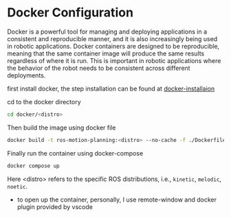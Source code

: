 # Docker Configuration

Docker is a powerful tool for managing and deploying applications in a consistent and reproducible manner, and it is also increasingly being used in robotic applications. Docker containers are designed to be reproducible, meaning that the same container image will produce the same results regardless of where it is run. This is important in robotic applications where the behavior of the robot needs to be consistent across different deployments.

first install docker, the step installation can be found at [docker-installaion](https://docs.docker.com/engine/install/ubuntu/)

cd to the docker directory
```sh
cd docker/<distro>
```
Then build the image using docker file
```sh
docker build -t ros-motion-planning:<distro> --no-cache -f ./Dockerfile1 ../../
```
Finally run the container using docker-compose
```sh
docker compose up
```
Here \<distro> refers to the specific ROS distributions, i.e., `kinetic`, `melodic`, `noetic`.

- to open up the container, personally, I use remote-window and docker plugin provided by vscode

